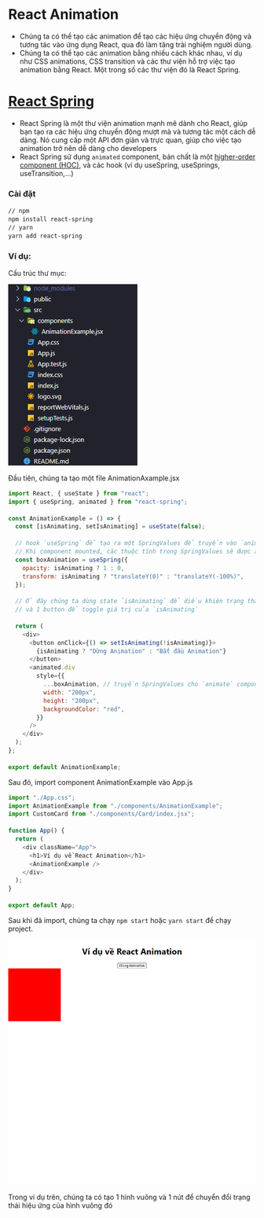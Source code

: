 # React Animation

- Chúng ta có thể tạo các animation để tạo các hiệu ứng chuyển động và tương tác vào ứng dụng React, qua đó làm tăng trải nghiệm người dùng.
- Chúng ta có thể tạo các animation bằng nhiều cách khác nhau, ví dụ như CSS animations, CSS transition và các thư viện hỗ trợ việc tạo animation bằng React. Một trong số các thư viện đó là React Spring.

# [React Spring](https://www.react-spring.dev/docs)

- React Spring là một thư viện animation mạnh mẽ dành cho React, giúp bạn tạo ra các hiệu ứng chuyển động mượt mà và tương tác một cách dễ dàng. Nó cung cấp một API đơn giản và trực quan, giúp cho việc tạo animation trở nên dễ dàng cho developers
- React Spring sử dụng `animated` component, bản chất là một [higher-order component (HOC)](https://legacy.reactjs.org/docs/higher-order-components.html), và các hook (ví dụ useSpring, useSprings, useTransition,...)

### Cài đặt

```bash
// npm
npm install react-spring
// yarn
yarn add react-spring
```

### Ví dụ:

Cấu trúc thư mục:

![Cấu trúc thư mục](./animation.png)

Đầu tiên, chúng ta tạo một file AnimationAxample.jsx

```javascript
import React, { useState } from "react";
import { useSpring, animated } from "react-spring";

const AnimationExample = () => {
  const [isAnimating, setIsAnimating] = useState(false);

  // hook `useSpring` để tạo ra một SpringValues để truyền vào `animated` component.
  // Khi component mounted, các thuộc tính trong SpringValues sẽ được áp dụng
  const boxAnimation = useSpring({
    opacity: isAnimating ? 1 : 0,
    transform: isAnimating ? "translateY(0)" : "translateY(-100%)",
  });

  // Ở đây chúng ta dùng state `isAnimating` để diều khiên trạng thái của animation
  // và 1 button để toggle giá trị của `isAnimating`

  return (
    <div>
      <button onClick={() => setIsAnimating(!isAnimating)}>
        {isAnimating ? "Dừng Animation" : "Bắt đầu Animation"}
      </button>
      <animated.div
        style={{
          ...boxAnimation, // truyền SpringValues cho `animate` component
          width: "200px",
          height: "200px",
          backgroundColor: "red",
        }}
      />
    </div>
  );
};

export default AnimationExample;
```

Sau đó, import component AnimationExample vào App.js

```javascript
import "./App.css";
import AnimationExample from "./components/AnimationExample";
import CustomCard from "./components/Card/index.jsx";

function App() {
  return (
    <div className="App">
      <h1>Ví dụ về React Animation</h1>
      <AnimationExample />
    </div>
  );
}

export default App;
```

Sau khi đã import, chúng ta chạy `npm start` hoặc `yarn start` để chạy project.

![Demo](./animation1.png)

Trong ví dụ trên, chúng ta có tạo 1 hình vuông và 1 nút để chuyển đổi trạng thái hiệu ứng của hình vuông đó
